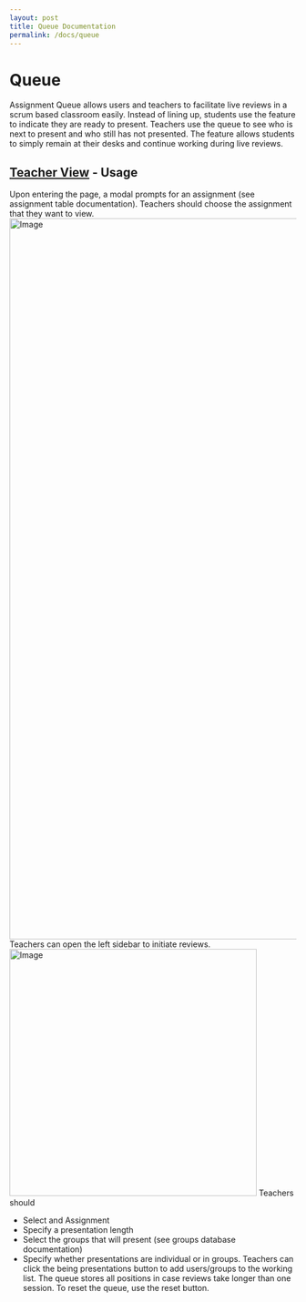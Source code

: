 ```yaml
---
layout: post
title: Queue Documentation
permalink: /docs/queue
---
```

# Queue
Assignment Queue allows users and teachers to facilitate live reviews in a scrum based classroom easily. Instead of lining up, students use the feature to indicate they are ready to present. Teachers use the queue to see who is next to present and who still has not presented. The feature allows students to simply remain at their desks and continue working during live reviews.
## [Teacher View](https://spring.opencodingsociety.com/mvc/assignments/queue-management) - Usage
Upon entering the page, a modal prompts for an assignment (see assignment table documentation). Teachers should choose the assignment that they want to view.
<img width="1267" alt="Image" src="https://github.com/user-attachments/assets/016ed911-01f5-4c30-b6ea-0c7fa6ec5f92" />
Teachers can open the left sidebar to initiate reviews.
<img width="434" alt="Image" src="https://github.com/user-attachments/assets/c5226616-f065-4816-b3d0-653bd2c7fb67" />
Teachers should
 - Select and Assignment
 - Specify a presentation length
 - Select the groups that will present (see groups database documentation)
 - Specify whether presentations are individual or in groups.
Teachers can click the being presentations button to add users/groups to the working list.
The queue stores all positions in case reviews take longer than one session.
To reset the queue, use the reset button.
